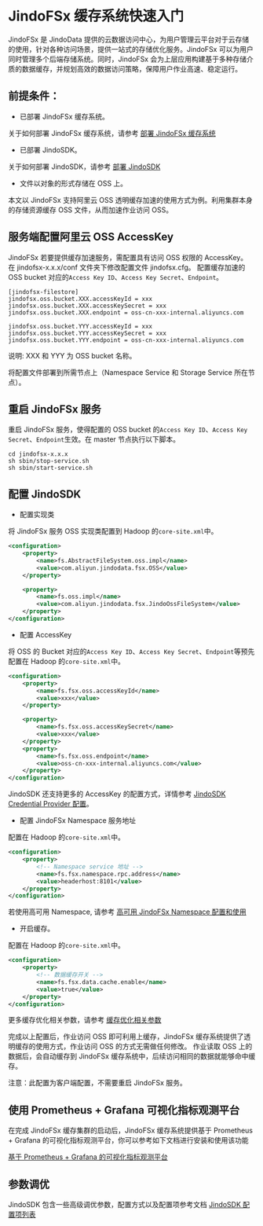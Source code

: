 # JindoFSx 缓存系统快速入门

JindoFSx 是 JindoData 提供的云数据访问中心，为用户管理云平台对于云存储的使用，针对各种访问场景，提供一站式的存储优化服务。JindoFSx 可以为用户同时管理多个后端存储系统。同时，JindoFSx 会为上层应用构建基于多种存储介质的数据缓存，并规划高效的数据访问策略，保障用户作业高速、稳定运行。

## 前提条件：
* 已部署 JindoFSx 缓存系统。

关于如何部署 JindoFSx 缓存系统，请参考 [部署 JindoFSx 缓存系统](/docs/user/4.x/4.1.0/jindofsx/deploy/deploy_jindofsx.md)

* 已部署 JindoSDK。

关于如何部署 JindoSDK，请参考 [部署 JindoSDK](/docs/user/4.x/4.1.0/jindofsx/deploy/deploy_jindosdk.md)

* 文件以对象的形式存储在 OSS 上。

本文以 JindoFSx 支持阿里云 OSS 透明缓存加速的使用方式为例。利用集群本身的存储资源缓存 OSS 文件，从而加速作业访问 OSS。

## 服务端配置阿里云 OSS AccessKey
JindoFSx 若要提供缓存加速服务，需配置具有访问 OSS 权限的 AccessKey。
在 jindofsx-x.x.x/conf 文件夹下修改配置文件 jindofsx.cfg。 配置缓存加速的 OSS bucket 对应的`Access Key ID`、`Access Key Secret`、`Endpoint`。

```
[jindofsx-filestore]
jindofsx.oss.bucket.XXX.accessKeyId = xxx
jindofsx.oss.bucket.XXX.accessKeySecret = xxx
jindofsx.oss.bucket.XXX.endpoint = oss-cn-xxx-internal.aliyuncs.com

jindofsx.oss.bucket.YYY.accessKeyId = xxx
jindofsx.oss.bucket.YYY.accessKeySecret = xxx
jindofsx.oss.bucket.YYY.endpoint = oss-cn-xxx-internal.aliyuncs.com
```
说明: XXX 和 YYY 为 OSS bucket 名称。

将配置文件部署到所需节点上（Namespace Service 和 Storage Service 所在节点）。

## 重启 JindoFSx 服务
重启 JindoFSx 服务，使得配置的 OSS bucket 的`Access Key ID`、`Access Key Secret`、`Endpoint`生效。在 master 节点执行以下脚本。
```
cd jindofsx-x.x.x
sh sbin/stop-service.sh
sh sbin/start-service.sh
```

## 配置 JindoSDK

* 配置实现类

将 JindoFSx 服务 OSS 实现类配置到 Hadoop 的`core-site.xml`中。

```xml
<configuration>
    <property>
        <name>fs.AbstractFileSystem.oss.impl</name>
        <value>com.aliyun.jindodata.fsx.OSS</value>
    </property>

    <property>
        <name>fs.oss.impl</name>
        <value>com.aliyun.jindodata.fsx.JindoOssFileSystem</value>
    </property>
</configuration>
```

* 配置 AccessKey

将 OSS 的 Bucket 对应的`Access Key ID`、`Access Key Secret`、`Endpoint`等预先配置在 Hadoop 的`core-site.xml`中。
```xml
<configuration>
    <property>
        <name>fs.fsx.oss.accessKeyId</name>
        <value>xxx</value>
    </property>

    <property>
        <name>fs.fsx.oss.accessKeySecret</name>
        <value>xxx</value>
    </property>
    <property>
        <name>fs.fsx.oss.endpoint</name>
        <value>oss-cn-xxx-internal.aliyuncs.com</value>
    </property>
</configuration>
```
JindoSDK 还支持更多的 AccessKey 的配置方式，详情参考 [JindoSDK Credential Provider 配置](security/jindosdk_credential_provider.md)。

* 配置 JindoFSx Namespace 服务地址

配置在 Hadoop 的`core-site.xml`中。
```xml
<configuration>
    <property>
        <!-- Namespace service 地址 -->
        <name>fs.fsx.namespace.rpc.address</name>
        <value>headerhost:8101</value>
    </property>
</configuration>
```
若使用高可用 Namespace, 请参考 [高可用 JindoFSx Namespace 配置和使用](/docs/user/4.x/4.1.0/jindofsx/deploy/deploy_raft_ns.md)

* 开启缓存。

配置在 Hadoop 的`core-site.xml`中。
```xml
<configuration>
    <property>
        <!-- 数据缓存开关 -->
        <name>fs.fsx.data.cache.enable</name>
        <value>true</value>
    </property>
</configuration>
```
更多缓存优化相关参数，请参考 [缓存优化相关参数](configuration/jindosdk_configuration_list.md)

完成以上配置后，作业访问 OSS 即可利用上缓存，JindoFSx 缓存系统提供了透明缓存的使用方式，作业访问 OSS 的方式无需做任何修改。
作业读取 OSS 上的数据后，会自动缓存到 JindoFSx 缓存系统中，后续访问相同的数据就能够命中缓存。

注意：此配置为客户端配置，不需要重启 JindoFSx 服务。

## 使用 Prometheus + Grafana 可视化指标观测平台
在完成 JindoFSx 缓存集群的启动后，JindoFSx 缓存系统提供基于 Prometheus + Grafana 的可视化指标观测平台，你可以参考如下文档进行安装和使用该功能

[基于 Prometheus + Grafana 的可视化指标观测平台](jindofsx_metrics.md)

## 参数调优
JindoSDK 包含一些高级调优参数，配置方式以及配置项参考文档 [JindoSDK 配置项列表](configuration/jindosdk_configuration_list.md)